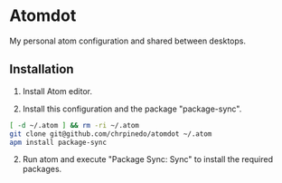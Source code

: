 # Atomdot

My personal atom configuration and shared between desktops.

## Installation

1. Install Atom editor.

2. Install this configuration and the package "package-sync".

```bash
[ -d ~/.atom ] && rm -ri ~/.atom
git clone git@github.com/chrpinedo/atomdot ~/.atom
apm install package-sync
```

2. Run atom and execute "Package Sync: Sync" to install the required packages.
